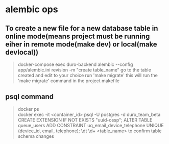 # alembic ops

## To create a new file for a new database table in online mode(means project must be running eiher in remote mode(make dev) or local(make devlocal))
> docker-compose exec duro-backend alembic --config app/alembic.ini revision -m "create table_name"
> go to the table created and edit to your choice
> run 'make migrate' this will run the 'make migrate' command in the project makefile

## psql command
> docker ps  
> docker exec -it <container_id> psql -U postgres -d duro_team_beta
> CREATE EXTENSION IF NOT EXISTS "uuid-ossp";
> ALTER TABLE queue_users ADD CONSTRAINT uq_email_device_telephone UNIQUE (device_id, email, telephone);
> \dt
> \d+ <table_name> to confirm table schema changes
